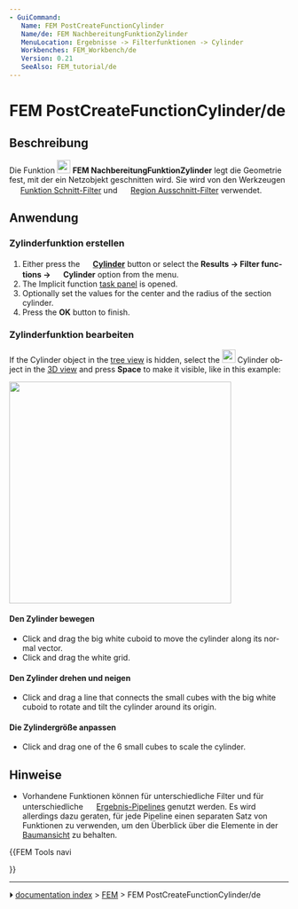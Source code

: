 ```yaml
---
- GuiCommand:
   Name: FEM PostCreateFunctionCylinder
   Name/de: FEM NachbereitungFunktionZylinder
   MenuLocation: Ergebnisse -> Filterfunktionen -> Cylinder
   Workbenches: FEM_Workbench/de
   Version: 0.21
   SeeAlso: FEM_tutorial/de
---
```


# FEM PostCreateFunctionCylinder/de



## Beschreibung

Die Funktion <img alt="" src=images/FEM_PostCreateFunctionCylinder.svg  style="width:24px;"> **FEM NachbereitungFunktionZylinder** legt die Geometrie fest, mit der ein Netzobjekt geschnitten wird. Sie wird von den Werkzeugen <img alt="" src=images/FEM_PostFilterCutFunction.svg  style="width:16px;"> [Funktion Schnitt-Filter](FEM_PostFilterCutFunction/de.md) und <img alt="" src=images/FEM_PostFilterClipRegion.svg  style="width:16px;"> [Region Ausschnitt-Filter](FEM_PostFilterClipRegion/de.md) verwendet.



## Anwendung



### Zylinderfunktion erstellen 


<div lang="en" dir="ltr" class="mw-content-ltr">

1.  Either press the **<img src="images/FEM_PostCreateFunctionCylinder.svg" width=16px> [Cylinder](FEM_PostCreateFunctionCylinder.md)** button or select the **Results → Filter functions → <img src="images/FEM_PostCreateFunctionCylinder.svg" width=16px> Cylinder** option from the menu.
2.  The Implicit function [task panel](Task_panel.md) is opened.
3.  Optionally set the values for the center and the radius of the section cylinder.
4.  Press the **OK** button to finish.


</div>



### Zylinderfunktion bearbeiten 


<div lang="en" dir="ltr" class="mw-content-ltr">

If the Cylinder object in the [tree view](Tree_view.md) is hidden, select the <img alt="" src=images/FEM_PostCreateFunctionCylinder.svg  style="width:24px;"> Cylinder object in the [3D view](3D_view.md) and press **Space** to make it visible, like in this example:


</div>

<img alt="" src=images/FEM_Cylinder-Cut-Function-Example.png  style="width:400px;">



#### Den Zylinder bewegen 


<div lang="en" dir="ltr" class="mw-content-ltr">

-   Click and drag the big white cuboid to move the cylinder along its normal vector.
-   Click and drag the white grid.


</div>



#### Den Zylinder drehen und neigen 


<div lang="en" dir="ltr" class="mw-content-ltr">

-   Click and drag a line that connects the small cubes with the big white cuboid to rotate and tilt the cylinder around its origin.


</div>



#### Die Zylindergröße anpassen 


<div lang="en" dir="ltr" class="mw-content-ltr">

-   Click and drag one of the 6 small cubes to scale the cylinder.


</div>



## Hinweise

-   Vorhandene Funktionen können für unterschiedliche Filter und für unterschiedliche <img alt="" src=images/FEM_PostPipelineFromResult.svg  style="width:16px;"> [Ergebnis-Pipelines](FEM_PostPipelineFromResult/de.md) genutzt werden. Es wird allerdings dazu geraten, für jede Pipeline einen separaten Satz von Funktionen zu verwenden, um den Überblick über die Elemente in der [Baumansicht](Tree_view/de.md) zu behalten.





{{FEM Tools navi

}}



---
⏵ [documentation index](../README.md) > [FEM](Category_FEM.md) > FEM PostCreateFunctionCylinder/de

